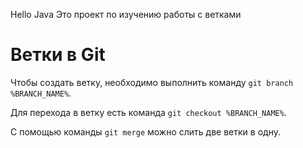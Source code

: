 Hello Java
Это проект по изучению работы с ветками

# Ветки в Git 

Чтобы создать ветку, необходимо выполнить команду `git branch %BRANCH_NAME%`.

Для перехода в ветку есть команда `git checkout %BRANCH_NAME%`.

С помощью команды `git merge` можно слить две ветки в одну. 
